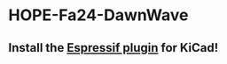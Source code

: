 # HOPE-Fa24-DawnWave
## Install the [Espressif plugin](https://github.com/espressif/kicad-libraries) for KiCad!
